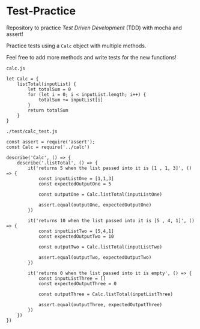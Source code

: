 # Test-Practice

Repository to practice *Test Driven Development* (TDD) with mocha and assert!

Practice tests using a `Calc` object with multiple methods.

Feel free to add more methods and write tests for the new functions!

`calc.js`
```
let Calc = {
    listTotal(inputList) {
        let totalSum = 0
        for (let i = 0; i < inputList.length; i++) {
            totalSum += inputList[i]
        }
        return totalSum
    }
}
```

`./test/calc_test.js`
```
const assert = require('assert');
const Calc = require('../calc')

describe('Calc', () => {
    describe('.listTotal', () => {
        it('returns 5 when the list passed into it is [1 , 1, 3]', () => {
            const inputListOne = [1,1,3]
            const expectedOutputOne = 5

            const outputOne = Calc.listTotal(inputListOne)

            assert.equal(outputOne, expectedOutputOne)
        })

        it('returns 10 when the list passed into it is [5 , 4, 1]', () => {
            const inputListTwo = [5,4,1]
            const expectedOutputTwo = 10

            const outputTwo = Calc.listTotal(inputListTwo)

            assert.equal(outputTwo, expectedOutputTwo)
        })

        it('returns 0 when the list passed into it is empty', () => {
            const inputListThree = []
            const expectedOutputThree = 0

            const outputThree = Calc.listTotal(inputListThree)

            assert.equal(outputThree, expectedOutputThree)
        })
    })
})
```

